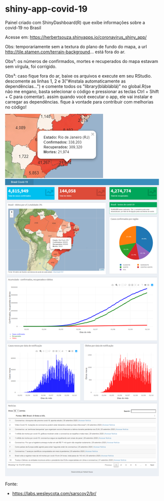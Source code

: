 # shiny-app-covid-19

 Painel criado com ShinyDashboard(R) que exibe informações sobre a covid-19 no Brasil
 
 Acesse em: https://herbertsouza.shinyapps.io/coronavirus_shiny_app/

Obs: temporariamente sem a textura do plano de fundo do mapa, a url http://tile.stamen.com/terrain-background... está fora do ar.

Obs²: os números de confirmados, mortes e recuperados do mapa estavam sem vírgula, foi corrigido.

Obs³: caso fique fora do ar, baixe os arquivos e execute em seu RStudio. descomente as linhas 1, 2 e 3("#instala automaticamente as dependências...")
e comente todos os "library(blábláblá)" no global.R(se não me engano, basta selecionar o código e pressionar as teclas Ctrl + Shift + C para comentar). assim quando você executar o app, ele vai instalar e carregar as dependências. fique à vontade para contribuir
com melhorias no código!

<img src="https://github.com/herbertizidro/coronavirus_shiny_app/blob/master/numeros_mapa.jpg">

<img src="https://github.com/herbertizidro/coronavirus_shiny_app/blob/master/screenshot01.10.2020.png">

Fonte:

 - https://labs.wesleycota.com/sarscov2/br/

